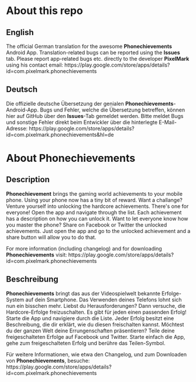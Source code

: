 <h1>About this repo</h1>
<h2>English</h2>
<p>The official German translation for the awesome <b>Phonechievements</b> Android App.
Translation-related bugs can be reported using the <b>Issues</b> tab.
Please report app-related bugs etc. directly to the developer <b>PixelMark</b> using his contact email:
https://play.google.com/store/apps/details?id=com.pixelmark.phonechievements</p>
<h2>Deutsch</h2>
<p>Die offizielle deutsche Übersetzung der genialen <b>Phonechievements</b>-Android-App.
Bugs und Fehler, welche die Übersetzung betreffen, können hier auf GitHub über den <b>Issues</b>-Tab gemeldet werden.
Bitte meldet Bugs und sonstige Fehler direkt beim Entwickler über die hinterlegte E-Mail-Adresse: https://play.google.com/store/apps/details?id=com.pixelmark.phonechievements&hl=de</p>
<h1>About Phonechievements</h1>
<h2>Description</h2>
<p><b>Phonechievement</b> brings the gaming world achievements to your mobile phone.
Using your phone now has a tiny bit of reward. Want a challange? Venture yourself into unlocking the hardcore achievements. There's one for everyone!
Open the app and navigate through the list. Each achievement has a description on how you can unlock it. Want to let everyone know how you master the phone? Share on Facebook or Twitter the unlocked achievements. Just open the app and go to the unlocked achievement and a share button will allow you to do that.</p>
<p>For more information (including changelog) and for downloading <b>Phonechievements</b> visit: https://play.google.com/store/apps/details?id=com.pixelmark.phonechievements</p>
<h2>Beschreibung</h2>
<p><b>Phonechievements</b> bringt das aus der Videospielwelt bekannte Erfolge-System auf dein Smartphone.
Das Verwenden deines Telefons lohnt sich nun ein bisschen mehr. Liebst du Herausforderungen? Dann versuche, die Hardcore-Erfolge freizuschalten. Es gibt für jeden einen passenden Erfolg!
Starte die App und navigiere durch die Liste. Jeder Erfolg besitzt eine Beschreibung, die dir erklärt, wie du diesen freischalten kannst. Möchtest du der ganzen Welt deine Errungenschaften präsentieren? Teile deine freigeschalteten Erfolge auf Facebook und Twitter. Starte einfach die App, gehe zum freigeschalteten Erfolg und berühre das Teilen-Symbol.</p>
<p>Für weitere Informationen, wie etwa den Changelog, und zum Downloaden von <b>Phonechievements</b>, besuche: https://play.google.com/store/apps/details?id=com.pixelmark.phonechievements</p>
